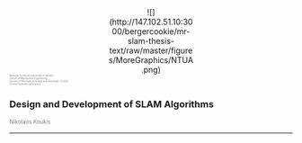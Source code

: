 <center><div style="width:30%">
![](http://147.102.51.10:3000/bergercookie/mr-slam-thesis-text/raw/master/figures/MoreGraphics/NTUA.png)
</div></center>

<span style="color:gray; font-size:0.3em">
National Technical University of Athens<br>
School of Mechanical Engineering<br>
Section of Mechanical Design and Automatic Control<br>
Control Systems Laboratory
</span>

<br>


### Design and Development of SLAM Algorithms

<span style="color:gray; font-size:0.7em"> Nikolaos Koukis </span>

---


